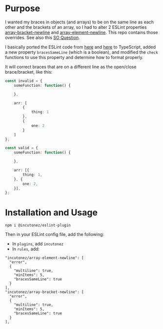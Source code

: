 # Purpose

I wanted my braces in objects (and arrays) to be on the same line as each other and the brackets of an array, so I had to alter 2 ESLint properties [array-bracket-newline](https://eslint.org/docs/latest/rules/array-bracket-newline) and [array-element-newline](https://eslint.org/docs/latest/rules/array-element-newline).  This repo contains those overrides.  See also this [SO Question](https://stackoverflow.com/questions/55502657/js-array-of-objects-formatting).

I basically ported the ESLint code from [here](https://github.com/eslint/eslint/blob/ba89c73261f7fd1b6cdd50cfaeb8f4ce36101757/lib/rules/array-bracket-newline.js) and [here](https://github.com/eslint/eslint/blob/ba89c73261f7fd1b6cdd50cfaeb8f4ce36101757/lib/rules/array-element-newline.js) to TypeScript, added a new property `bracesSameLine` (which is a boolean), and modified the `check` functions to use this property and determine how to format properly.

It will correct braces that are on a different line as the open/close brace/bracket, like this:

```ts
const invalid = {
    someFunction: function() {

    },

    arr: [
        {
            thing: 1
        },
        {
            one: 2
        }
    ]
};

const valid = {
    someFunction: function() {

    },

    arr: [{
        thing: 1,
    }, {
        one: 2,
    }],
};
```

# Installation and Usage

`npm i @incutonez/eslint-plugin`

Then in your ESLint config file, add the following:
- In `plugins`, add `incutonez`
- In `rules`, add:
```
"incutonez/array-element-newline": [
  "error",
  {
    "multiline": true,
    "minItems": 5,
    "bracesSameLine": true
  }
],
"incutonez/array-bracket-newline": [
  "error",
  {
    "multiline": true,
    "minItems": 5,
    "bracesSameLine": true
  }
],
```
